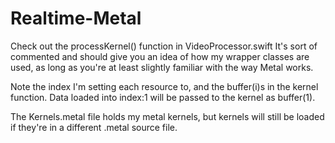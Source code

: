 # Realtime-Metal

Check out the processKernel() function in VideoProcessor.swift
It's sort of commented and should give you an idea of how my wrapper classes are used,
as long as you're at least slightly familiar with the way Metal works.

Note the index I'm setting each resource to, and the buffer(i)s in the kernel function.
Data loaded into index:1 will be passed to the kernel as buffer(1).

The Kernels.metal file holds my metal kernels, but kernels will still be loaded if
they're in a different .metal source file.
